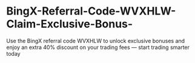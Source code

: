 # BingX-Referral-Code-WVXHLW-Claim-Exclusive-Bonus-
Use the BingX referral code WVXHLW to unlock exclusive bonuses and enjoy an extra 40% discount on your trading fees — start trading smarter today

